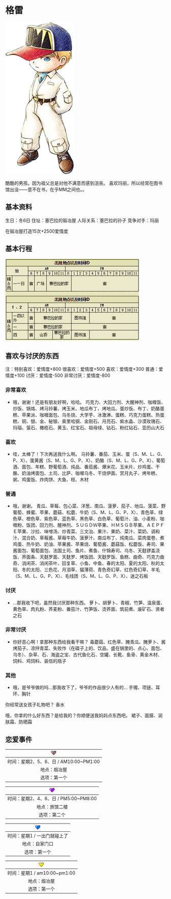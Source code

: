 # 格雷

![格雷.png](格雷.png)

酷酷的男孩。因为祖父总是对他不满意而感到沮丧。
喜欢玛丽，所以经常在图书馆出没——意不在书，在乎MM之间也。。

## 基本资料

生日：冬6日
住址：塞巴拉的锻冶屋
人际关系：塞巴拉的孙子
竞争对手：玛丽

在锻冶屋打造15次+2500爱情度

## 基本行程

![格雷行程.png](格雷行程.png)

## 喜欢与讨厌的东西

注：特别喜欢：爱情度+800 很喜欢：爱情度+500 喜欢：爱情度+300 普通：爱情度+100 讨厌：爱情度-500 非常讨厌：爱情度-800

### 非常喜欢

- 哦，谢谢！还是有朋友好啊，哈哈。
巧克力、大回力剂、大醒神剂、咖喱饭、炒饭、锅烙、烤马铃薯、烤玉米、地瓜布丁、烤地瓜、蛋炒饭、布丁、奶酪蛋糕、苹果派、咖喱面包、乌冬烧、大学芋、冰激淋、蛋糕、巧克力蛋糕、热蛋糕、铜、银、金、秘银、奥里哈钢、金刚石、月亮石、紫水晶、沙漠玫瑰石、玛瑙、萤石、橄榄石、黄玉、红宝石、祖母绿、钻石、粉红钻石、亚历山大石

### 喜欢

- 哇，太棒了！下次再送我什么啊。
马铃薯、番茄、玉米、蛋（S、M、L、G、P、X）、蛋黄酱（S、M、L、G、P、X）、奶酪（S、M、L、G、P、X）、葡萄酒、面包、年糕、野葡萄酒、炖品、番茄酱、爆米花、玉米片、炒鸡蛋、干酪、奶油烤面包、土司、比萨、咖喱乌冬、干烧伊面、赏月丸子、烤年糕、粥、鸡蛋饭、炸肉饼、大鱼、枝、木材

### 普通

- 哦，谢谢。
青瓜、草莓、包心菜、洋葱、南瓜、菠萝、茄子、地瓜、菠菜、野葡萄、蜂蜜、苹果、蘑菇、松蘑、牛奶（S、M、L、G、P、X）、青色草、绿色草、橙色草、紫色草、蓝色草、黑色草、白色草、葡萄汁、油、小麦粉、咖喱粉、饭团、回力剂、醒神剂、ＳＵＧＤＷ苹果、ＨＭＳＧＢ苹果、ＡＥＰＦＥ苹果、沙拉、味噌汤、炒青菜、三文治、果汁、果奶、菜汁、菜奶、调和汁、混合奶、草莓酱、草莓牛奶、菠萝汁、南瓜布丁、炖南瓜、菜肉蛋卷、煮鸡蛋、热牛奶、奶油、苹果酱、苹果烧、葡萄酱、蘑菇饭、松蘑饭、寿司、果酱面包、葡萄面包、法国土司、鱼片、煮鱼、什锦寿司、乌冬、天麸锣盖浇饭、荞面条、天麸罗面、天麸罗、烤饭团、天麸罗饭、鱼糕、曲奇、巧克力曲奇、消闲茶、消闲茶叶、回复草、小鱼、中鱼、春的太阳、夏的太阳、秋的太阳、冬的太阳、三色花、月泪草、猫薄荷、青色奇幻草、红色奇幻草、羊毛（S、M、L、G、P、X）、毛线团（S、M、L、G、P、X）、迷之石板

### 讨厌

- …那我收下吧，虽然我讨厌那种东西。
萝卜、胡萝卜、青椒、竹笋、温泉蛋、黄色草、肉丸粉、荞麦粉、番茄汁、竹笋饭、烫荞面、筑前煮、废矿石、贤者之石

### 非常讨厌

- 你好恶心啊！拿那种东西给我看干嘛？
毒蘑菇、红色草、腌青瓜、腌萝卜、酱烤茄子、凉拌青菜、失败作（在碟子上的、饮品、盛在锅里的、点心、面包、乌冬）、杂草、石、海盗之宝、古代鱼化石、空罐、长靴、鱼骨、黄金木材、饲料、鸡饲料、装信的瓶子

### 其他

- 哦，是爷爷做的吗…那我收下了，爷爷的作品很少人有的…
手镯、项链、耳环、胸针

你经常送女孩子礼物吧？
香水

哦，你拿的什么好东西？是给我的？你顺便送我妈妈点东西吧。
裙子、面膜、润肤霜、防晒霜

## 恋爱事件

|![黑心.png](黑心.png)
|:-:
|时间：星期2、5、6、日 / AM10:00~PM1:00
|地点：煅冶屋
|选项：第一个

|![紫心.png](紫心.png)
|:-:
|时间：星期2、4、6、日 / PM5:00~PM8:00
|地点：旅馆二楼
|选项：第二个

|![蓝心.png](蓝心.png)
|:-:
|时间：星期1 / 一出门就碰上了
|地点：自家门口
|选项：第一个

|![黄心.png](黄心.png)
|:-:
|时间：星期1 / am10:00~pm1:00
|地点：煅冶屋
|选项：第一个
